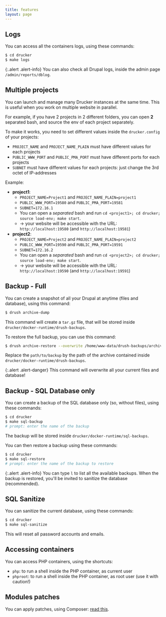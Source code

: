 ```yaml
---
title: features
layout: page
---
```


## Logs

You can access all the containers logs, using these commands:
```bash
$ cd drucker
$ make logs
```

{:.alert .alert-info}
You can also check all Drupal logs, inside the admin page `/admin/reports/dblog`.

## Multiple projects

You can launch and manage many Drucker instances at the same time. This is useful when you work on multiple website in parallel.

For example, if you have 2 projects in 2 different folders, you can open **2** separated bash, and source the env of each project separately.

To make it works, you need to set different values inside the `drucker.config` of your projects:

  - `PROJECT_NAME` and `PROJECT_NAME_PLAIN` must have different values for each projects
  - `PUBLIC_WWW_PORT` and `PUBLIC_PMA_PORT` must have different ports for each projects
  - `SUBNET` must have different values for each projects: just change the 3rd octet of IP-addresses

Example:

  - **project1**:
    - `PROJECT_NAME=Project1` and `PROJECT_NAME_PLAIN=project1`
    - `PUBLIC_WWW_PORT=19580` and `PUBLIC_PMA_PORT=19581`
    - `SUBNET=172.16.1`
    - You can open a *separated* bash and run `cd <project1>; cd drucker; source load-env; make start`.
    - -> your website will be accessible with the URL: `http://localhost:19580` (and `http://localhost:19581`)
  - **project2**:
    - `PROJECT_NAME=Project2` and `PROJECT_NAME_PLAIN=project2`
    - `PUBLIC_WWW_PORT=19590` and `PUBLIC_PMA_PORT=19591`
    - `SUBNET=172.16.2`
    - You can open a *separated* bash and run `cd <project2>; cd drucker; source load-env; make start`.
    - -> your website will be accessible with the URL: `http://localhost:19590` (and `http://localhost:19591`)

## Backup - Full

You can create a snapshot of all your Drupal at anytime (files and database), using this command:
```bash
$ drush archive-dump
```
This command will create a `tar.gz` file, that will be stored inside `drucker/docker-runtime/drush-backups`.

To restore the full backup, you can use this command:
```bash
$ drush archive-restore --overwrite /home/www-data/drush-backups/archive-dump/path/to/backup
```
Replace the `path/to/backup` by the path of the archive contained inside `drucker/docker-runtime/drush-backups`.

{:.alert .alert-danger}
This command will overwrite all your current files and database!

## Backup - SQL Database only

You can create a backup of the SQL database only (so, without files), using these commands:
```bash
$ cd drucker
$ make sql-backup
# prompt: enter the name of the backup
```
The backup will be stored inside `drucker/docker-runtime/sql-backups`.

You can then restore a backup using these commands:
```bash
$ cd drucker
$ make sql-restore
# prompt: enter the name of the backup to restore
```

{:.alert .alert-info}
You can type `l` to list all the available backups.
When the backup is restored, you'll be invited to sanitize the database (recommended).

## SQL Sanitize

You can sanitize the current database, using these commands:
```bash
$ cd drucker
$ make sql-sanitize
```

This will reset all password accounts and emails.

## Accessing containers

You can access PHP containers, using the shortcuts:

- `php`: to run a shell inside the PHP container, as current user
- `phproot`: to run a shell inside the PHP container, as root user (use it with caution!)

## Modules patches

You can apply patches, using Composer: [read this](https://github.com/drupal-composer/drupal-project#how-can-i-apply-patches-to-downloaded-modules).
